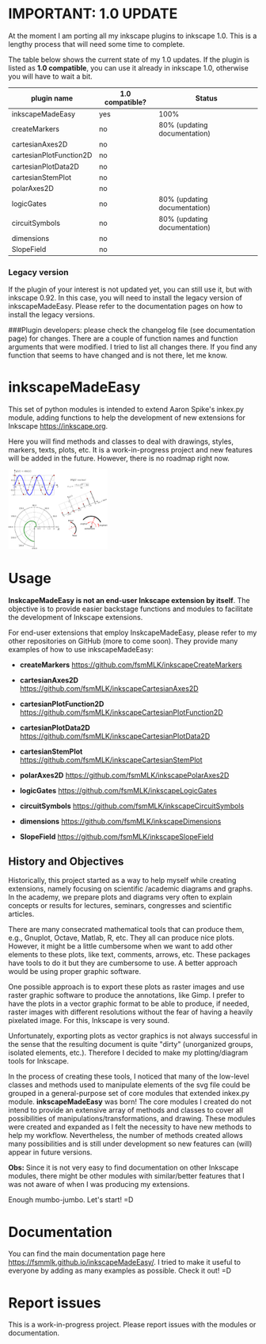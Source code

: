 # IMPORTANT: 1.0 UPDATE

At the moment I am porting all my inkscape plugins to inkscape 1.0. This is a lengthy process that will need some
 time to complete.
 
The table below shows the current state of my 1.0 updates. If the plugin is listed as **1.0 compatible**, you
 can use it already in inkscape 1.0, otherwise you will have to wait a bit.

| plugin name             | 1.0 compatible? |  Status                      |
|-------------------------|-----------------|------------------------------|
|inkscapeMadeEasy         | yes             | 100%                         |
|createMarkers            | no              | 80% (updating documentation) |
|cartesianAxes2D          | no              |                              |
|cartesianPlotFunction2D  | no              |                              |
|cartesianPlotData2D      | no              |                              |
|cartesianStemPlot        | no              |                              |
|polarAxes2D              | no              |                              |
|logicGates               | no              | 80% (updating documentation) |
|circuitSymbols           | no              | 80% (updating documentation) |
|dimensions               | no              |                              |
|SlopeField               | no              |                              |

### Legacy version
If the plugin of your interest is not updated yet, you can still use it, but with inkscape 0.92. In this case, you will
 need to install the legacy version of inkscapeMadeEasy. Please refer to the documentation pages on how to install
  the legacy versions. 

###Plugin developers:
please check the changelog file (see documentation page) for changes. There are a couple of
 function names and function arguments that were modified. I tried to list all changes there. If you find any
  function that seems to have changed and is not there, let me know.   
  
# inkscapeMadeEasy

This set of python modules is intended to extend Aaron Spike's inkex.py module, adding functions to help the
development of new extensions for Inkscape <https://inkscape.org>.

Here you will find methods and classes to deal with drawings, styles, markers, texts, plots, etc. It is a
work-in-progress project and new features will be added in the future. However, there is no roadmap right now.

<img src="docs/imagesDocs/samples_01.png" alt="Drawing" style="width: 200px;"/>

Usage
=====

**InskcapeMadeEasy is not an end-user Inkscape extension by itself**. The objective is to provide easier backstage
functions and modules to facilitate the development of Inkscape extensions.

For end-user extensions that employ InskcapeMadeEasy, please refer to my other repositories on
GitHub (more to come soon). They provide many examples of how to use inkscapeMadeEasy:

  - **createMarkers**           <https://github.com/fsmMLK/inkscapeCreateMarkers>

  - **cartesianAxes2D**         <https://github.com/fsmMLK/inkscapeCartesianAxes2D>

  - **cartesianPlotFunction2D** <https://github.com/fsmMLK/inkscapeCartesianPlotFunction2D>

  - **cartesianPlotData2D**     <https://github.com/fsmMLK/inkscapeCartesianPlotData2D>

  - **cartesianStemPlot**       <https://github.com/fsmMLK/inkscapeCartesianStemPlot>

  - **polarAxes2D**             <https://github.com/fsmMLK/inkscapePolarAxes2D>

  - **logicGates**              <https://github.com/fsmMLK/inkscapeLogicGates>

  - **circuitSymbols**          <https://github.com/fsmMLK/inkscapeCircuitSymbols>

  - **dimensions**              <https://github.com/fsmMLK/inkscapeDimensions>

  - **SlopeField**             <https://github.com/fsmMLK/inkscapeSlopeField>

## History and Objectives

Historically, this project started as a way to help myself while creating extensions, namely focusing on scientific
/academic diagrams and graphs. In the academy, we prepare plots and diagrams very often to  explain concepts or
 results for lectures, seminars, congresses and scientific articles.

There are many consecrated mathematical tools that can produce them, e.g., Gnuplot, Octave, Matlab, R, etc. They all
can produce nice plots. However, it might be a little cumbersome when we want to add other elements to these plots,
like text, comments, arrows, etc. These packages have tools to do it but they are cumbersome to use. A better
approach would be using proper graphic software.

One possible approach is to export these plots as raster images and use raster graphic software to produce the
annotations, like Gimp. I prefer to have the plots in a vector graphic format to be able to produce, if needed, raster
images with different resolutions without the fear of having a heavily pixelated image. For this, Inkscape is very
 sound. 

Unfortunately, exporting plots as vector graphics is not always successful in the sense that the resulting
document is quite "dirty" (unorganized groups, isolated elements, etc.). Therefore I decided to make my
plotting/diagram tools for Inkscape.

In the process of creating these tools, I noticed that many of the low-level classes and methods used to manipulate
elements of the svg file could be grouped in a general-purpose set of core modules that extended inkex.py module.
**inkscapeMadeEasy** was born! The core modules I created do not intend to provide an extensive array of methods and
classes to cover all possibilities of manipulations/transformations, and drawing. These modules were created and
 expanded as I felt the necessity to have new methods to help my workflow. Nevertheless, the number of methods
  created allows many possibilities and is still under development so new features can (will) appear in future versions.

**Obs:** Since it is not very easy to find documentation on other Inkscape modules, there might be other modules with
similar/better features that I was not aware of when I was producing my extensions.

Enough mumbo-jumbo. Let's start! =D


# Documentation

You can find the main documentation page here <https://fsmmlk.github.io/inkscapeMadeEasy/>. I tried to make it useful to everyone by adding as many examples as possible. Check it out! =D

# Report issues

This is a work-in-progress project. Please report issues with the modules or documentation.
